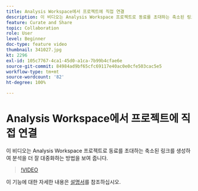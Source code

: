 ```yaml
---
title: Analysis Workspace에서 프로젝트에 직접 연결
description: 이 비디오는 Analysis Workspace 프로젝트로 동료를 초대하는 축소된 링크를 생성하여 분석을 더 잘 대중화하는 방법을 보여 줍니다.
feature: Curate and Share
topic: Collaboration
role: User
level: Beginner
doc-type: feature video
thumbnail: 341027.jpg
kt: 2296
exl-id: 105c7767-4ca1-45d0-a1ca-7b99b4cfae6e
source-git-commit: 84984ad9bf65cfc69117e40ac0e0cfe503cac5e5
workflow-type: tm+mt
source-wordcount: '82'
ht-degree: 100%

---
```


# Analysis Workspace에서 프로젝트에 직접 연결

이 비디오는 Analysis Workspace 프로젝트로 동료를 초대하는 축소된 링크를 생성하여 분석을 더 잘 대중화하는 방법을 보여 줍니다.

>[!VIDEO](https://video.tv.adobe.com/v/341027/?quality=12&learn=on)

이 기능에 대한 자세한 내용은 [설명서](https://experienceleague.adobe.com/docs/analytics/analyze/analysis-workspace/curate-share/shareable-links.html?lang=ko)를 참조하십시오.
